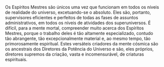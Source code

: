 ﻿Os Espíritos Mestres são únicos uma vez que funcionam em todos os níveis de realidade do universo, excetuando-se o absoluto. Eles são, portanto, supervisores eficientes e perfeitos de todas as fases de assuntos administrativos, em todos os níveis de atividades dos superuniversos. É difícil, para a mente mortal, compreender muito acerca dos Espíritos Mestres, porque o trabalho deles é tão altamente especializado, contudo tão abrangente, tão excepcionalmente material e, ao mesmo tempo, tão primorosamente espiritual. Estes versáteis criadores da mente cósmica são os ancestrais dos Diretores da Potência do Universo e são, eles próprios, diretores supremos da criação, vasta e incomensurável, de criaturas espirituais.